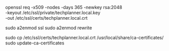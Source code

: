 
openssl req -x509 -nodes -days 365 -newkey rsa:2048 \
    -keyout /etc/ssl/private/techplanner.local.key \
    -out /etc/ssl/certs/techplanner.local.crt

sudo a2enmod ssl
sudo a2enmod rewrite

sudo cp /etc/ssl/certs/techplanner.local.crt /usr/local/share/ca-certificates/
sudo update-ca-certificates


